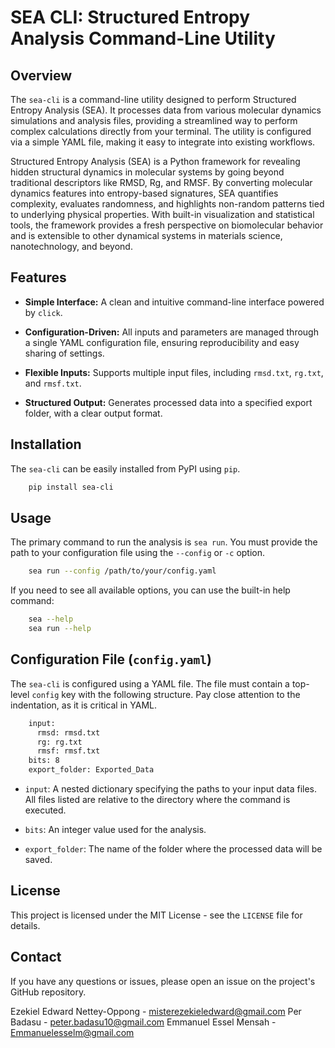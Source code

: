 # SEA CLI: Structured Entropy Analysis Command-Line Utility

## Overview

The `sea-cli` is a command-line utility designed to perform Structured Entropy Analysis (SEA). It processes data from various molecular dynamics simulations and analysis files, providing a streamlined way to perform complex calculations directly from your terminal. The utility is configured via a simple YAML file, making it easy to integrate into existing workflows.

Structured Entropy Analysis (SEA) is a Python framework for revealing hidden structural dynamics in molecular systems by going beyond traditional descriptors like RMSD, Rg, and RMSF. By converting molecular dynamics features into entropy-based signatures, SEA quantifies complexity, evaluates randomness, and highlights non-random patterns tied to underlying physical properties. With built-in visualization and statistical tools, the framework provides a fresh perspective on biomolecular behavior and is extensible to other dynamical systems in materials science, nanotechnology, and beyond.


## Features

- **Simple Interface:** A clean and intuitive command-line interface powered by `click`.

- **Configuration-Driven:** All inputs and parameters are managed through a single YAML configuration file, ensuring reproducibility and easy sharing of settings.

- **Flexible Inputs:** Supports multiple input files, including `rmsd.txt`, `rg.txt`, and `rmsf.txt`.

- **Structured Output:** Generates processed data into a specified export folder, with a clear output format.

## Installation

The `sea-cli` can be easily installed from PyPI using `pip`.

```bash
    pip install sea-cli
```

## Usage

The primary command to run the analysis is `sea run`. You must provide the path to your configuration file using the `--config` or `-c` option.

```bash
    sea run --config /path/to/your/config.yaml
```

If you need to see all available options, you can use the built-in help command:

```bash
    sea --help
    sea run --help
```

## Configuration File (`config.yaml`)

The `sea-cli` is configured using a YAML file. The file must contain a top-level `config` key with the following structure. Pay close attention to the indentation, as it is critical in YAML.

```bash
    input:
      rmsd: rmsd.txt
      rg: rg.txt
      rmsf: rmsf.txt
    bits: 8
    export_folder: Exported_Data
```

- `input`: A nested dictionary specifying the paths to your input data files. All files listed are relative to the directory where the command is executed.

- `bits`: An integer value used for the analysis.

- `export_folder`: The name of the folder where the processed data will be saved.

## License

This project is licensed under the MIT License - see the `LICENSE` file for details.

## Contact

If you have any questions or issues, please open an issue on the project's GitHub repository.

Ezekiel Edward Nettey-Oppong - misterezekieledward@gmail.com
Per Badasu - peter.badasu10@gmail.com
Emmanuel Essel Mensah - Emmanuelesselm@gmail.com
